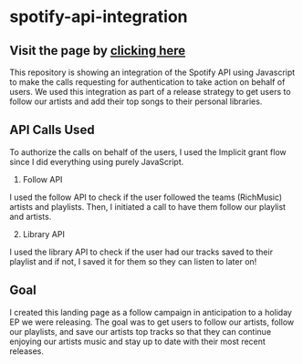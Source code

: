 # spotify-api-integration


## Visit the page by [clicking here](https://sofit.us/Spotify-API-integration-RichMusic-Follow-Campaign/)
This repository is showing an integration of the Spotify API using Javascript to make the calls requesting for authentication to take action on behalf of users. We used this integration as part of a release strategy to get users to follow our artists and add their top songs to their personal libraries. 


## API Calls Used

To authorize the calls on behalf of the users, I used the Implicit grant flow since I did everything using purely JavaScript. 

1. Follow API

I used the follow API to check if the user followed the teams (RichMusic) artists and playlists. Then, I initiated a call to have them follow our playlist and artists.

2. Library API

I used the library API to check if the user had our tracks saved to their playlist and if not, I saved it for them so they can listen to later on!


## Goal

I created this landing page as a follow campaign in anticipation to a holiday EP we were releasing. The goal was to get users to follow our artists, follow our playlists, and save our artists top tracks so that they can continue enjoying our artists music and stay up to date with their most recent releases. 
